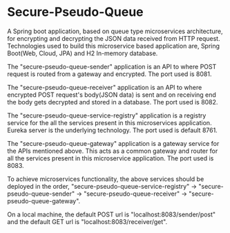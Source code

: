 # Secure-Pseudo-Queue
A Spring boot application, based on queue type microservices architecture, for encrypting and decrypting the JSON data received from HTTP request. Technologies used to build this microservice based application are, Spring Boot(Web, Cloud, JPA) and H2 In-memory database.

The "secure-pseudo-queue-sender" application is an API to where POST request is routed from a gateway and encrypted. The port used is 8081.

The "secure-pseudo-queue-receiver" application is an API to where encrypted POST request's body(JSON data) is sent and on receiving end the body gets decrypted and stored in a database. The port used is 8082.

The "secure-pseudo-queue-service-registry" application is a registry service for the all the services present in this microservices application. Eureka server is the underlying technology. The port used is default 8761.

The "secure-pseudo-queue-gateway" application is a gateway service for the APIs mentioned above. This acts as a common gateway and router for all the services present in this microservice application. The port used is 8083.


To achieve microservices functionality, the above services should be deployed in the order, "secure-pseudo-queue-service-registry" -> "secure-pseudo-queue-sender" -> "secure-pseudo-queue-receiver" -> "secure-pseudo-queue-gateway".

On a local machine, the default POST url is "localhost:8083/sender/post" and the default GET url is "localhost:8083/receiver/get".
